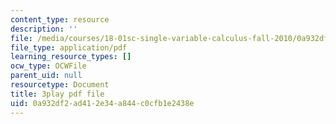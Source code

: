 ```yaml
---
content_type: resource
description: ''
file: /media/courses/18-01sc-single-variable-calculus-fall-2010/0a932df2ad412e34a844c0cfb1e2438e_XRkgBWbWvg4.pdf
file_type: application/pdf
learning_resource_types: []
ocw_type: OCWFile
parent_uid: null
resourcetype: Document
title: 3play pdf file
uid: 0a932df2-ad41-2e34-a844-c0cfb1e2438e
---
```

